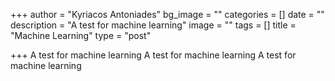 +++
author = "Kyriacos Antoniades"
bg_image = ""
categories = []
date = ""
description = "A test for machine learning"
image = ""
tags = []
title = "Machine Learning"
type = "post"

+++
A test for machine learning A test for machine learning A test for machine learning